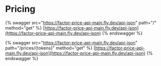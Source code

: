 # Pricing

{% swagger src="https://factor-price-api-main.fly.dev/api-json" path="/" method="get" %}
[https://factor-price-api-main.fly.dev/api-json](https://factor-price-api-main.fly.dev/api-json)
{% endswagger %}

{% swagger src="https://factor-price-api-main.fly.dev/api-json" path="/prices/{tokens}" method="get" %}
[https://factor-price-api-main.fly.dev/api-json](https://factor-price-api-main.fly.dev/api-json)
{% endswagger %}
